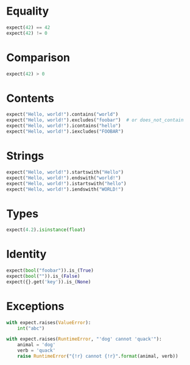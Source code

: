 # Equality

```python
expect(42) == 42
expect(42) != 0
```

# Comparison

```python
expect(42) > 0
```

# Contents

```python
expect("Hello, world!").contains("world")
expect("Hello, world!").excludes("foobar")  # or does_not_contain
expect("Hello, world!").icontains("hello")
expect("Hello, world!").iexcludes("FOOBAR")
```

# Strings

```python
expect("Hello, world!").startswith("Hello")
expect("Hello, world!").endswith("world!")
expect("Hello, world!").istartswith("hello")
expect("Hello, world!").iendswith("WORLD!")
```

# Types

```python
expect(4.2).isinstance(float)
```

# Identity

```python
expect(bool("foobar")).is_(True)
expect(bool("")).is_(False)
expect({}.get('key')).is_(None)
```

# Exceptions

```python
with expect.raises(ValueError):
    int("abc")

with expect.raises(RuntimeError, "'dog' cannot 'quack'"):
    animal = 'dog'
    verb = 'quack'
    raise RuntimeError("{!r} cannot {!r}".format(animal, verb))
```
